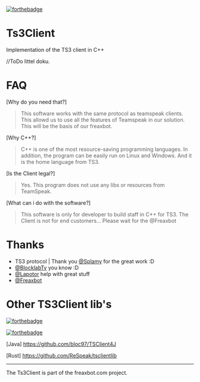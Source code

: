 [![forthebadge](http://forthebadge.com/images/badges/built-with-love.svg)](http://forthebadge.com)
# Ts3Client
Implementation of the TS3 client in C++

//ToDo littel doku.

# FAQ

[Why do you need that?]
> This software works with the same protocol as teamspeak clients. This allowd us to use all the features of 
  Teamspeak in our solution. This will be the basis of our freaxbot.

[Why C++?]
> C++ is one of the most resource-saving programming languages. In addition, the program can be easily run on Linux   and Windows. And it is the home language from TS3.

[Is the Client legal?]
> Yes. This program does not use any libs or resources from TeamSpeak.

[What can i do with the software?]
> This software is only for developer to build staff in C++ for TS3. The Client is not for end customers... 
  Please wait for the @Freaxbot

# Thanks

- TS3 protocol | Thank you [@Splamy](https://github.com/splamy) for the great work :D
- [@BlocklabTv](https://github.com/blocklabtv) you know :D
- [@Lapotor](https://github.com/lapotor) help with great stuff
- [@Freaxbot](https://github.com/freaxbot) 

# Other TS3Client lib's
[![forthebadge](https://forthebadge.com/images/badges/made-with-python.svg)](https://github.com/syncu2/PyTS3Bot) 

[![forthebadge](http://forthebadge.com/images/badges/made-with-c-sharp.svg)](https://github.com/Splamy/TS3AudioBot/tree/develop/TS3Client)

[Java] https://github.com/bloc97/TSClient4J

[Rust] https://github.com/ReSpeak/tsclientlib

____________________
The Ts3Client is part of the freaxbot.com project.

